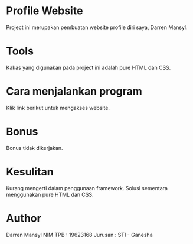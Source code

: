 # Profile Website
Project ini merupakan pembuatan website profile diri saya, Darren Mansyl.

# Tools
Kakas yang digunakan pada project ini adalah pure HTML dan CSS.

# Cara menjalankan program
Klik link berikut untuk mengakses website.

# Bonus
Bonus tidak dikerjakan.

# Kesulitan
Kurang mengerti dalam penggunaan framework. Solusi sementara menggunakan pure HTML dan CSS.

# Author
Darren Mansyl
NIM TPB : 19623168
Jurusan : STI - Ganesha